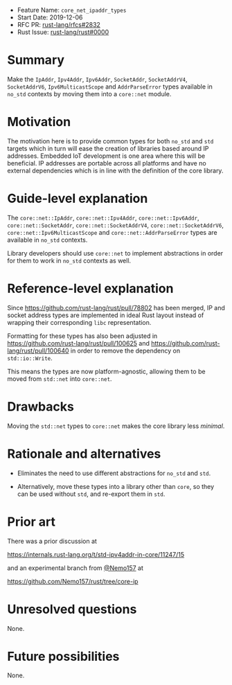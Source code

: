 - Feature Name: `core_net_ipaddr_types`
- Start Date: 2019-12-06
- RFC PR: [rust-lang/rfcs#2832](https://github.com/rust-lang/rfcs/pull/2832)
- Rust Issue: [rust-lang/rust#0000](https://github.com/rust-lang/rust/issues/0000)

# Summary
[summary]: #summary

Make the `IpAddr`, `Ipv4Addr`, `Ipv6Addr`, `SocketAddr`, `SocketAddrV4`,
`SocketAddrV6`, `Ipv6MulticastScope` and `AddrParseError` types available in `no_std`
contexts by moving them into a `core::net` module.

# Motivation
[motivation]: #motivation

The motivation here is to provide common types for both `no_std` and `std`
targets which in turn will ease the creation of libraries based around IP
addresses. Embedded IoT development is one area where this will be beneficial.
IP addresses are portable across all platforms and have no external
dependencies which is in line with the definition of the core library.

# Guide-level explanation
[guide-level-explanation]: #guide-level-explanation

The `core::net::IpAddr`, `core::net::Ipv4Addr`, `core::net::Ipv6Addr`,
`core::net::SocketAddr`, `core::net::SocketAddrV4`, `core::net::SocketAddrV6`,
`core::net::Ipv6MulticastScope` and `core::net::AddrParseError` types are
available in `no_std` contexts.

Library developers should use `core::net` to implement abstractions in order
for them to work in `no_std` contexts as well.

# Reference-level explanation
[reference-level-explanation]: #reference-level-explanation

Since https://github.com/rust-lang/rust/pull/78802 has been merged, IP and
socket address types are implemented in ideal Rust layout instead of wrapping
their corresponding `libc` representation.

Formatting for these types has also been adjusted in
https://github.com/rust-lang/rust/pull/100625 and
https://github.com/rust-lang/rust/pull/100640 in order to remove the dependency
on `std::io::Write`.

This means the types are now platform-agnostic, allowing them to be moved from
`std::net` into `core::net`.

# Drawbacks
[drawbacks]: #drawbacks

Moving the `std::net` types to `core::net` makes the core library less *minimal*.

# Rationale and alternatives
[rationale-and-alternatives]: #rationale-and-alternatives

- Eliminates the need to use different abstractions for `no_std` and `std`.

- Alternatively, move these types into a library other than `core`, so they
  can be used without `std`, and re-export them in `std`.

# Prior art
[prior-art]: #prior-art

There was a prior discussion at

https://internals.rust-lang.org/t/std-ipv4addr-in-core/11247/15

and an experimental branch from [@Nemo157](https://github.com/Nemo157) at

https://github.com/Nemo157/rust/tree/core-ip

# Unresolved questions
[unresolved-questions]: #unresolved-questions

None.

# Future possibilities
[future-possibilities]: #future-possibilities

None.
